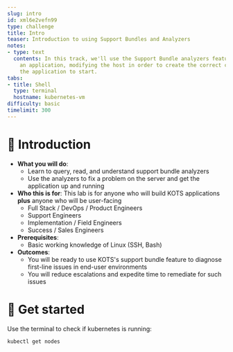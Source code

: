 ```yaml
---
slug: intro
id: xml6e2vefn99
type: challenge
title: Intro
teaser: Introduction to using Support Bundles and Analyzers
notes:
- type: text
  contents: In this track, we'll use the Support Bundle analyzers feature to debug
    an application, modifying the host in order to create the correct conditions for
    the application to start.
tabs:
- title: Shell
  type: terminal
  hostname: kubernetes-vm
difficulty: basic
timelimit: 300
---
```


👋 Introduction
===============

* **What you will do**:
    * Learn to query, read, and understand support bundle analyzers
    * Use the analyzers to fix a problem on the server and get the application up and running
* **Who this is for**: This lab is for anyone who will build KOTS applications **plus** anyone who will be user-facing
    * Full Stack / DevOps / Product Engineers
    * Support Engineers
    * Implementation / Field Engineers
    * Success / Sales Engineers
* **Prerequisites**:
    * Basic working knowledge of Linux (SSH, Bash)
* **Outcomes**:
    * You will be ready to use KOTS's support bundle feature to diagnose first-line issues in end-user environments
    * You will reduce escalations and expedite time to remediate for such issues

🐚 Get started
===============

Use the terminal to check if kubernetes is running:

```
kubectl get nodes
```